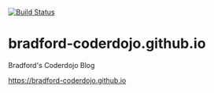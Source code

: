 [![Build Status](https://travis-ci.org/bradford-coderdojo/bradford-coderdojo.github.io.png)](https://travis-ci.org/bradford-coderdojo/bradford-coderdojo.github.io)

# bradford-coderdojo.github.io
Bradford's Coderdojo Blog

https://bradford-coderdojo.github.io



